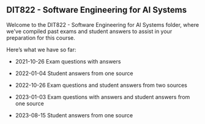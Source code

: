 ## DIT822 - Software Engineering for AI Systems
Welcome to the DIT822 - Software Engineering for AI Systems folder, where we've compiled past exams and student answers to assist in your preparation for this course.

Here’s what we have so far:

* 2021-10-26 Exam questions with answers

* 2022-01-04 Student answers from one source

* 2022-10-26 Exam questions and student answers from two sources

* 2023-01-03 Exam questions with answers and student answers from one source

* 2023-08-15 Student answers from one source
